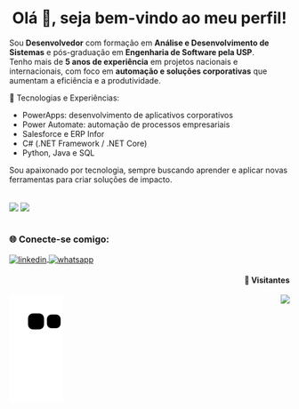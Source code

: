 <h1 align="center">Olá 👋, seja bem-vindo ao meu perfil!</h1>

Sou **Desenvolvedor** com formação em **Análise e Desenvolvimento de Sistemas** e pós-graduação em **Engenharia de Software pela USP**.  
Tenho mais de **5 anos de experiência** em projetos nacionais e internacionais, com foco em **automação e soluções corporativas** que aumentam a eficiência e a produtividade.

🚀 Tecnologias e Experiências:
- PowerApps: desenvolvimento de aplicativos corporativos  
- Power Automate: automação de processos empresariais  
- Salesforce e ERP Infor  
- C# (.NET Framework / .NET Core)  
- Python, Java e SQL  

Sou apaixonado por tecnologia, sempre buscando aprender e aplicar novas ferramentas para criar soluções de impacto.  

<br>

<div>
  <img height="160em" align="center" src="https://github-readme-stats.vercel.app/api?username=joaoCustodio2&show_icons=true&theme=highcontrast&include_all_commits=true&count_private=true"/>
  <img height="160em" align="center" src="https://github-readme-stats.vercel.app/api/top-langs/?username=joaoCustodio2&layout=compact&hide=shell&theme=highcontrast"/>
</div>

<br>

<h3 align="left">🌐 Conecte-se comigo:</h3>
<a href="https://www.linkedin.com/in/joão-custódio-5054201b5/" target="blank">
  <img align="center" src="https://img.shields.io/badge/LinkedIn-0077B5?style=for-the-badge&logo=linkedin&logoColor=white" alt="linkedin" height="30" width="110"/>
</a>
<a href="https://api.whatsapp.com/send?phone=5511963389366" target="blank">
  <img align="center" src="https://img.shields.io/badge/WhatsApp-25D366?style=for-the-badge&logo=whatsapp&logoColor=white" alt="whatsapp" height="30" width="110"/>
</a>

<div>  
  <h4 align="right">👀 Visitantes</h4>
  <img align="right" src="https://profile-counter.glitch.me/joaoCustodio2/count.svg"/>
</div>

![Snake animation](https://github.com/rafaballerini/rafaballerini/blob/output/github-contribution-grid-snake.svg) 

